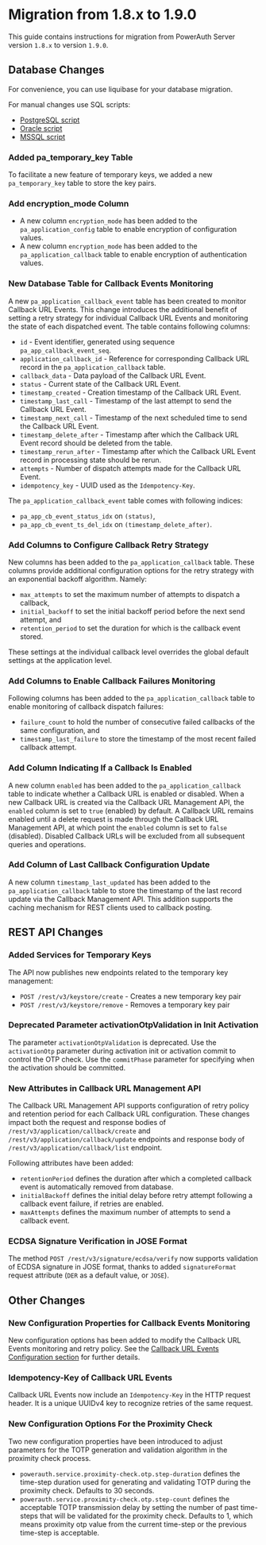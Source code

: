 # Migration from 1.8.x to 1.9.0

This guide contains instructions for migration from PowerAuth Server version `1.8.x` to version `1.9.0`.


## Database Changes

For convenience, you can use liquibase for your database migration.

For manual changes use SQL scripts:

- [PostgreSQL script](./sql/postgresql/migration_1.8.0_1.9.0.sql)
- [Oracle script](./sql/oracle/migration_1.8.0_1.9.0.sql)
- [MSSQL script](./sql/mssql/migration_1.8.0_1.9.0.sql)


### Added pa_temporary_key Table

To facilitate a new feature of temporary keys, we added a new `pa_temporary_key` table to store the key pairs.


### Add encryption_mode Column

* A new column `encryption_mode` has been added to the `pa_application_config` table to enable encryption of configuration values.
* A new column `encryption_mode` has been added to the `pa_application_callback` table to enable encryption of authentication values.

### New Database Table for Callback Events Monitoring

A new `pa_application_callback_event` table has been created to monitor Callback URL Events. This change introduces
the additional benefit of setting a retry strategy for individual Callback URL Events and monitoring the state of each
dispatched event. The table contains following columns:
- `id` - Event identifier, generated using sequence `pa_app_callback_event_seq`.
- `application_callback_id` - Reference for corresponding Callback URL record in the `pa_application_callback` table.
- `callback_data` - Data payload of the Callback URL Event.
- `status` - Current state of the Callback URL Event.
- `timestamp_created` - Creation timestamp of the Callback URL Event.
- `timestamp_last_call` - Timestamp of the last attempt to send the Callback URL Event.
- `timestamp_next_call` - Timestamp of the next scheduled time to send the Callback URL Event.
- `timestamp_delete_after` - Timestamp after which the Callback URL Event record should be deleted from the table.
- `timestamp_rerun_after` - Timestamp after which the Callback URL Event record in processing state should be rerun.
- `attempts` - Number of dispatch attempts made for the Callback URL Event.
- `idempotency_key` - UUID used as the `Idempotency-Key`.

The `pa_application_callback_event` table comes with following indices:
- `pa_app_cb_event_status_idx` on `(status)`,
- `pa_app_cb_event_ts_del_idx` on `(timestamp_delete_after)`.

### Add Columns to Configure Callback Retry Strategy

New columns has been added to the `pa_application_callback` table. These columns provide additional configuration
options for the retry strategy with an exponential backoff algorithm. Namely:
- `max_attempts` to set the maximum number of attempts to dispatch a callback,
- `initial_backoff` to set the initial backoff period before the next send attempt, and
- `retention_period` to set the duration for which is the callback event stored.

These settings at the individual callback level overrides the global default settings at the application level.

### Add Columns to Enable Callback Failures Monitoring

Following columns has been added to the `pa_application_callback` table to enable monitoring of callback dispatch
failures:
- `failure_count` to hold the number of consecutive failed callbacks of the same configuration, and
- `timestamp_last_failure` to store the timestamp of the most recent failed callback attempt.

### Add Column Indicating If a Callback Is Enabled

A new column `enabled` has been added to the `pa_application_callback` table to indicate whether a Callback URL is
enabled or disabled. When a new Callback URL is created via the Callback URL Management API, the `enabled` column is set
to `true` (enabled) by default. A Callback URL remains enabled until a delete request is made through the Callback URL
Management API, at which point the `enabled` column is set to `false` (disabled). Disabled Callback URLs will be
excluded from all subsequent queries and operations.

### Add Column of Last Callback Configuration Update

A new column `timestamp_last_updated` has been added to the `pa_application_callback` table to store the timestamp of the
last record update via the Callback Management API. This addition supports the caching mechanism for REST clients used
to callback posting.

## REST API Changes

### Added Services for Temporary Keys

The API now publishes new endpoints related to the temporary key management:

- `POST /rest/v3/keystore/create` - Creates a new temporary key pair
- `POST /rest/v3/keystore/remove` - Removes a temporary key pair

### Deprecated Parameter activationOtpValidation in Init Activation

The parameter `activationOtpValidation` is deprecated.
Use the `activationOtp` parameter during activation init or activation commit to control the OTP check.
Use the `commitPhase` parameter for specifying when the activation should be committed.

### New Attributes in Callback URL Management API

The Callback URL Management API supports configuration of retry policy and retention period for each Callback URL
configuration. These changes impact both the request and response bodies of `/rest/v3/application/callback/create`
and `/rest/v3/application/callback/update` endpoints and response body of `/rest/v3/application/callback/list` endpoint.

Following attributes have been added:
- `retentionPeriod` defines the duration after which a completed callback event is automatically removed from database.
- `initialBackoff` defines the initial delay before retry attempt following a callback event failure, if retries are enabled.
- `maxAttempts` defines the maximum number of attempts to send a callback event.

### ECDSA Signature Verification in JOSE Format

The method `POST /rest/v3/signature/ecdsa/verify` now supports validation of ECDSA signature in JOSE format, thanks to added `signatureFormat` request attribute (`DER` as a default value, or `JOSE`).

## Other Changes

### New Configuration Properties for Callback Events Monitoring

New configuration options has been added to modify the Callback URL Events monitoring and retry policy.
See the [Callback URL Events Configuration section](./Configuration-Properties.md#callback-url-events-configuration)
for further details.

### Idempotency-Key of Callback URL Events

Callback URL Events now include an `Idempotency-Key` in the HTTP request header. It is a unique UUIDv4 key to recognize
retries of the same request.

### New Configuration Options For the Proximity Check

Two new configuration properties have been introduced to adjust parameters for the TOTP generation and validation
algorithm in the proximity check process.

- `powerauth.service.proximity-check.otp.step-duration` defines the time-step duration used for generating and
  validating TOTP during the proximity check. Defaults to 30 seconds.
- `powerauth.service.proximity-check.otp.step-count` defines the acceptable TOTP transmission delay by setting the
  number of past time-steps that will be validated for the proximity check. Defaults to 1, which means proximity otp
  value from the current time-step or the previous time-step is acceptable.
